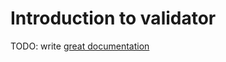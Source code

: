 # Introduction to validator

TODO: write [great documentation](http://jacobian.org/writing/what-to-write/)
